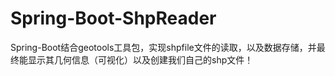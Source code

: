 # Spring-Boot-ShpReader
Spring-Boot结合geotools工具包，实现shpfile文件的读取，以及数据存储，并最终能显示其几何信息（可视化）以及创建我们自己的shp文件！
